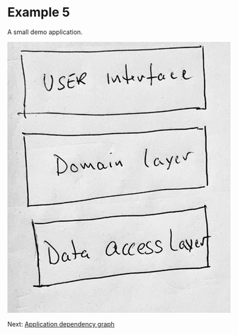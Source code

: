 # Example 5

A small demo application.

![IMG_0508.JPG](img/IMG_0508.JPG)

Next: [Application dependency graph](example5-1.md)

